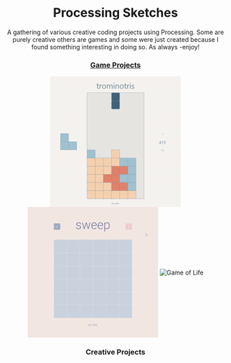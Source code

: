 <h1 align="center">Processing Sketches</h1>

<p align="center">
A gathering of various creative coding projects using Processing. Some are purely creative others are games and some were just created because I found something interesting in doing so. As always -enjoy! 
</p>

<h3 align="center"><a href="https://github.com/yahirRendon/Creative_Coding/tree/main/Processing/Games">Game Projects<a/></h3>
  
<p align="center">
  <img alt="Trominotris" width="300" align="center" alt="trominotris game" src="https://github.com/yahirRendon/creative_coding/blob/main/processing/game_projects/trominotris/data/trominotris_git.gif"/>
  <img alt="Sweep Game" width="300" align="center" alt="sweep game" src="https://github.com/yahirRendon/creative_coding/blob/main/processing/game_projects/sweep/data/sweep_git.gif"/>
  <img alt="Game of Life"width="300" align="center" src="https://github.com/yahirRendon/Creative_Coding/blob/main/Processing/Games/Game_of_Life_Image/data/Game_of_Life_Image_git.gif" alt="demo"/>
</p>
  
<h3 align="center">Creative Projects<a/></h3>




